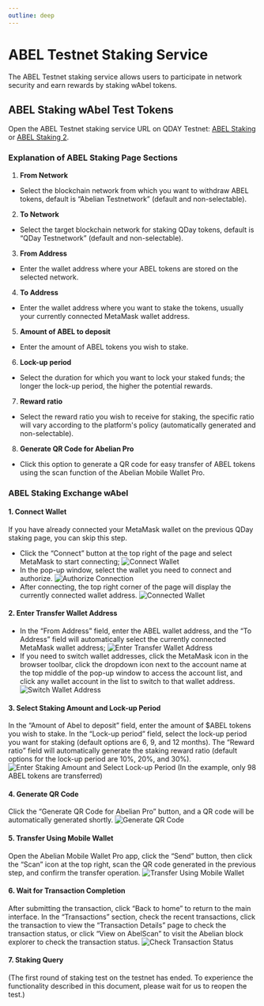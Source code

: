 ```yaml
---
outline: deep
---
```


# ABEL Testnet Staking Service

The ABEL Testnet staking service allows users to participate in network security and earn rewards by staking wAbel tokens.

## ABEL Staking wAbel Test Tokens

Open the ABEL Testnet staking service URL on QDAY Testnet: [ABEL Staking](https://testnet-defi.qday.info/ABELStaking) or [ABEL Staking 2](https://testnet-defi.abelqday.io/ABELStaking).

### Explanation of ABEL Staking Page Sections

1. **From Network**
- Select the blockchain network from which you want to withdraw ABEL tokens, default is “Abelian Testnetwork” (default and non-selectable).
2. **To Network**
- Select the target blockchain network for staking QDay tokens, default is “QDay Testnetwork” (default and non-selectable).
3. **From Address**
- Enter the wallet address where your ABEL tokens are stored on the selected network.
4. **To Address**
- Enter the wallet address where you want to stake the tokens, usually your currently connected MetaMask wallet address.
5. **Amount of ABEL to deposit**
- Enter the amount of ABEL tokens you wish to stake.
6. **Lock-up period**
- Select the duration for which you want to lock your staked funds; the longer the lock-up period, the higher the potential rewards.
7. **Reward ratio**
- Select the reward ratio you wish to receive for staking, the specific ratio will vary according to the platform's policy (automatically generated and non-selectable).
8. **Generate QR Code for Abelian Pro**
- Click this option to generate a QR code for easy transfer of ABEL tokens using the scan function of the Abelian Mobile Wallet Pro.

### ABEL Staking Exchange wAbel

#### 1. Connect Wallet

If you have already connected your MetaMask wallet on the previous QDay staking page, you can skip this step.

- Click the “Connect” button at the top right of the page and select MetaMask to start connecting;
    ![Connect Wallet](/qday-testnet/abel-faucet/connect-metamask-wallet1.png)<br>
- In the pop-up window, select the wallet you need to connect and authorize.
    ![Authorize Connection](/qday-testnet/abel-faucet/connect-metamask-wallet2.png)<br>
- After connecting, the top right corner of the page will display the currently connected wallet address.
    ![Connected Wallet](/qday-testnet/abel-faucet/connect-metamask-wallet3.png)

#### 2. Enter Transfer Wallet Address
- In the “From Address” field, enter the ABEL wallet address, and the “To Address” field will automatically select the currently connected MetaMask wallet address;
  ![Enter Transfer Wallet Address](/qday-testnet/abel-faucet/abel-staking-input-address.png)<br>
- If you need to switch wallet addresses, click the MetaMask icon in the browser toolbar, click the dropdown icon next to the account name at the top middle of the pop-up window to access the account list, and click any wallet account in the list to switch to that wallet address.
  ![Switch Wallet Address](/qday-testnet/abel-faucet/metamask-switch-wallet-address.png)

#### 3. Select Staking Amount and Lock-up Period
In the “Amount of Abel to deposit” field, enter the amount of $ABEL tokens you wish to stake. In the “Lock-up period” field, select the lock-up period you want for staking (default options are 6, 9, and 12 months). The “Reward ratio” field will automatically generate the staking reward ratio (default options for the lock-up period are 10%, 20%, and 30%).
![Enter Staking Amount and Select Lock-up Period](/qday-testnet/abel-faucet/abel-staking-input-amount-lock-time.png)
(In the example, only 98 ABEL tokens are transferred)

#### 4. Generate QR Code
Click the “Generate QR Code for Abelian Pro” button, and a QR code will be automatically generated shortly.
![Generate QR Code](/qday-testnet/abel-faucet/abel-staking-generate-qrcode.png)

#### 5. Transfer Using Mobile Wallet
Open the Abelian Mobile Wallet Pro app, click the “Send” button, then click the “Scan” icon at the top right, scan the QR code generated in the previous step, and confirm the transfer operation.
![Transfer Using Mobile Wallet](/qday-testnet/abel-faucet/mobile-wallet-send.png)

#### 6. Wait for Transaction Completion
After submitting the transaction, click “Back to home” to return to the main interface. In the “Transactions” section, check the recent transactions, click the transaction to view the “Transaction Details” page to check the transaction status, or click “View on AbelScan” to visit the Abelian block explorer to check the transaction status.
![Check Transaction Status](/qday-testnet/abel-faucet/abel-staking-transaction-detail.png)

#### 7. Staking Query

(The first round of staking test on the testnet has ended. To experience the functionality described in this document, please wait for us to reopen the test.)
